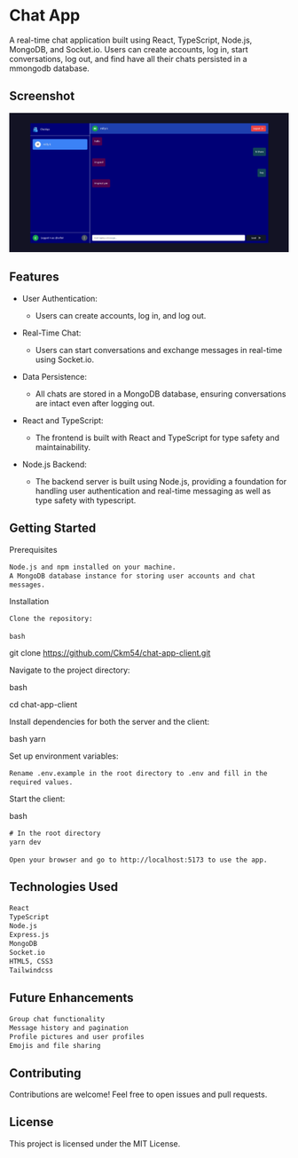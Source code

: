 # Chat App

A real-time chat application built using React, TypeScript, Node.js, MongoDB, and Socket.io. Users can create accounts, log in, start conversations, log out, and find have all their chats persisted in a mmongodb database.

## Screenshot

![Screenshot](/public/images/chats.png)

## Features

- User Authentication:
  
     - Users can create accounts, log in, and log out.
- Real-Time Chat:
  
     - Users can start conversations and exchange messages in real-time using Socket.io.
- Data Persistence:
  
     - All chats are stored in a MongoDB database, ensuring conversations are intact even after logging out.
- React and TypeScript:
  
     - The frontend is built with React and TypeScript for type safety and maintainability.
- Node.js Backend:
  
     - The backend server is built using Node.js, providing a foundation for handling user authentication and real-time messaging as well as type safety with typescript.

## Getting Started
Prerequisites

    Node.js and npm installed on your machine.
    A MongoDB database instance for storing user accounts and chat messages.

Installation

    Clone the repository:

    bash

git clone https://github.com/Ckm54/chat-app-client.git

Navigate to the project directory:

bash

cd chat-app-client

Install dependencies for both the server and the client:

bash
   yarn

Set up environment variables:

    Rename .env.example in the root directory to .env and fill in the required values.

Start the client:

bash

    # In the root directory
    yarn dev

    Open your browser and go to http://localhost:5173 to use the app.

## Technologies Used

    React
    TypeScript
    Node.js
    Express.js
    MongoDB
    Socket.io
    HTML5, CSS3
    Tailwindcss

## Future Enhancements

    Group chat functionality
    Message history and pagination
    Profile pictures and user profiles
    Emojis and file sharing

## Contributing

Contributions are welcome! Feel free to open issues and pull requests.

## License

This project is licensed under the MIT License.
